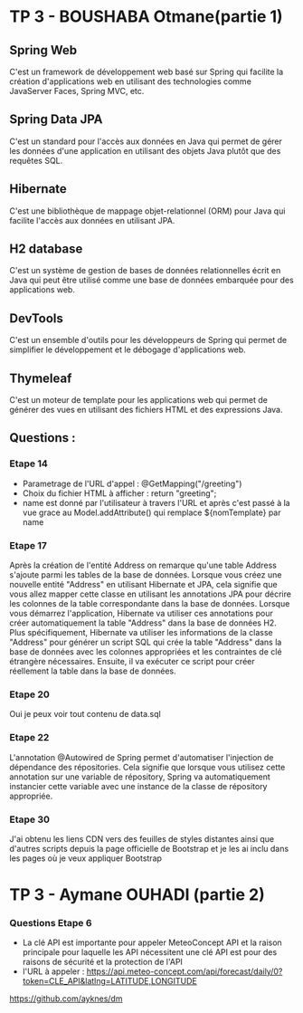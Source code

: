 # TP 3 - BOUSHABA Otmane(partie 1)

## Spring Web
C'est un framework de développement web basé sur Spring qui facilite la création d'applications web en utilisant des technologies comme JavaServer Faces, Spring MVC, etc.

## Spring Data JPA
C'est un standard pour l'accès aux données en Java qui permet de gérer les données d'une application en utilisant des objets Java plutôt que des requêtes SQL.

## Hibernate
C'est une bibliothèque de mappage objet-relationnel (ORM) pour Java qui facilite l'accès aux données en utilisant JPA.

## H2 database
C'est un système de gestion de bases de données relationnelles écrit en Java qui peut être utilisé comme une base de données embarquée pour des applications web.

## DevTools
C'est un ensemble d'outils pour les développeurs de Spring qui permet de simplifier le développement et le débogage d'applications web.

## Thymeleaf
C'est un moteur de template pour les applications web qui permet de générer des vues en utilisant des fichiers HTML et des expressions Java.

## Questions :

### Etape 14
* Parametrage de l'URL d'appel : @GetMapping("/greeting")
* Choix du fichier HTML à afficher : return "greeting";
* name est donné par l'utilisateur à travers l'URL et après c'est passé à la vue grace au Model.addAttribute() qui remplace ${nomTemplate} par name

### Etape 17
Après la création de l'entité Address on remarque qu'une table Address s'ajoute parmi les tables de la base de données. Lorsque vous créez une nouvelle entité "Address" en utilisant Hibernate et JPA, cela signifie que vous allez mapper cette classe en utilisant les annotations JPA pour décrire les colonnes de la table correspondante dans la base de données. Lorsque vous démarrez l'application, Hibernate va utiliser ces annotations pour créer automatiquement la table "Address" dans la base de données H2. Plus spécifiquement, Hibernate va utiliser les informations de la classe "Address" pour générer un script SQL qui crée la table "Address" dans la base de données avec les colonnes appropriées et les contraintes de clé étrangère nécessaires. Ensuite, il va exécuter ce script pour créer réellement la table dans la base de données.

### Etape 20
Oui je peux voir tout contenu de data.sql

### Etape 22
L'annotation @Autowired de Spring permet d'automatiser l'injection de dépendance des répositories. Cela signifie que lorsque vous utilisez cette annotation sur une variable de répository, Spring va automatiquement instancier cette variable avec une instance de la classe de répository appropriée.

### Etape 30
J'ai obtenu les liens CDN vers des feuilles de styles distantes ainsi que d'autres scripts depuis la page officielle de Bootstrap et je les ai inclu dans les pages où je veux appliquer Bootstrap

# TP 3 - Aymane OUHADI (partie 2)

### Questions Etape 6
* La clé API est importante pour appeler MeteoConcept API et la raison principale pour laquelle les API nécessitent une clé API est pour des raisons de sécurité et la protection de l'API
* l'URL à appeler : https://api.meteo-concept.com/api/forecast/daily/0?token=CLE_API&latlng=LATITUDE,LONGITUDE

https://github.com/ayknes/dm
